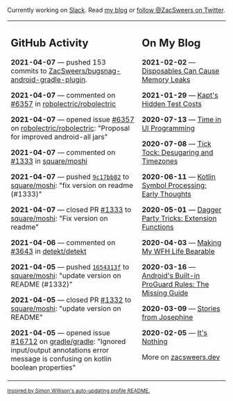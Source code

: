 Currently working on [Slack](https://slack.com/). Read [my blog](https://zacsweers.dev/) or [follow @ZacSweers on Twitter](https://twitter.com/ZacSweers).

<table><tr><td valign="top" width="60%">

## GitHub Activity
<!-- githubActivity starts -->
**2021-04-07** — pushed 153 commits to [ZacSweers/bugsnag-android-gradle-plugin](https://api.github.com/repos/ZacSweers/bugsnag-android-gradle-plugin).

**2021-04-07** — commented on [#6357](https://github.com/robolectric/robolectric/issues/6357#issuecomment-815180999) in [robolectric/robolectric](https://api.github.com/repos/robolectric/robolectric)

**2021-04-07** — opened issue [#6357](https://api.github.com/repos/robolectric/robolectric/issues/6357) on [robolectric/robolectric](https://api.github.com/repos/robolectric/robolectric): "Proposal for improved android-all jars"

**2021-04-07** — commented on [#1333](https://github.com/square/moshi/pull/1333#issuecomment-814966138) in [square/moshi](https://api.github.com/repos/square/moshi)

**2021-04-07** — pushed [`9c17bb82`](https://github.com/square/moshi/commit/9c17bb823fac16a00dd5af64bea0f0497678799e) to [square/moshi](https://api.github.com/repos/square/moshi): "fix version on readme (#1333)"

**2021-04-07** — closed PR [#1333](https://api.github.com/repos/square/moshi/pulls/1333) to [square/moshi](https://api.github.com/repos/square/moshi): "Fix version on readme"

**2021-04-06** — commented on [#3643](https://github.com/detekt/detekt/issues/3643#issuecomment-814245695) in [detekt/detekt](https://api.github.com/repos/detekt/detekt)

**2021-04-05** — pushed [`1654313f`](https://github.com/square/moshi/commit/1654313feed48ab09e6edfe7ebbef23a57869020) to [square/moshi](https://api.github.com/repos/square/moshi): "update version on README (#1332)"

**2021-04-05** — closed PR [#1332](https://api.github.com/repos/square/moshi/pulls/1332) to [square/moshi](https://api.github.com/repos/square/moshi): "update version on README"

**2021-04-05** — opened issue [#16712](https://api.github.com/repos/gradle/gradle/issues/16712) on [gradle/gradle](https://api.github.com/repos/gradle/gradle): "Ignored input/output annotations error message is confusing on kotlin boolean properties"
<!-- githubActivity ends -->
</td><td valign="top" width="40%">

## On My Blog
<!-- blog starts -->
**2021-02-02** — [Disposables Can Cause Memory Leaks](https://www.zacsweers.dev/disposables-can-cause-memory-leaks/)

**2021-01-29** — [Kapt's Hidden Test Costs](https://www.zacsweers.dev/kapts-hidden-test-costs/)

**2020-07-13** — [Time in UI Programming](https://www.zacsweers.dev/time-in-ui/)

**2020-07-08** — [Tick Tock: Desugaring and Timezones](https://www.zacsweers.dev/ticktock-desugaring-timezones/)

**2020-06-11** — [Kotlin Symbol Processing: Early Thoughts](https://www.zacsweers.dev/kotlin-symbol-processor-early-thoughts/)

**2020-05-01** — [Dagger Party Tricks: Extension Functions](https://www.zacsweers.dev/dagger-party-tricks-extension-functions/)

**2020-04-03** — [Making My WFH Life Bearable](https://www.zacsweers.dev/making-wfh-life-bearable/)

**2020-03-16** — [Android's Built-in ProGuard Rules: The Missing Guide](https://www.zacsweers.dev/android-proguard-rules/)

**2020-03-09** — [Stories from Josephine](https://www.zacsweers.dev/stories-from-josephine/)

**2020-02-05** — [It's Nothing](https://www.zacsweers.dev/its-nothing/)
<!-- blog ends -->
More on [zacsweers.dev](https://zacsweers.dev/)
</td></tr></table>

<sub><a href="https://simonwillison.net/2020/Jul/10/self-updating-profile-readme/">Inspired by Simon Willison's auto-updating profile README.</a></sub>